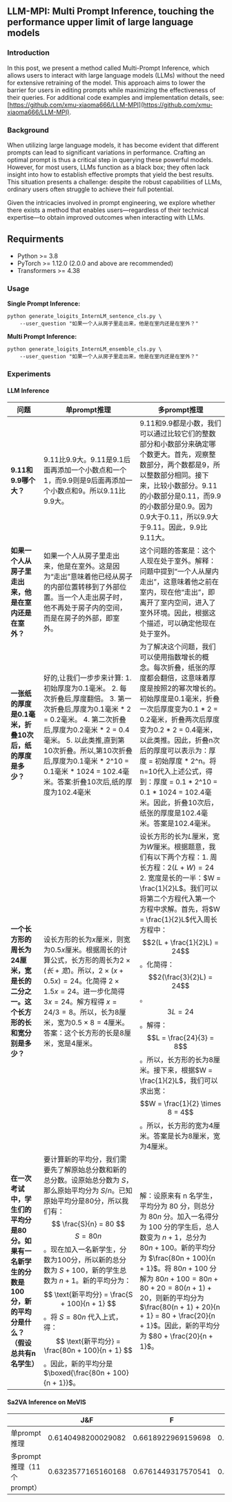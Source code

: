 ## LLM-MPI: Multi Prompt Inference, touching the performance upper limit of large language models



### Introduction

In this post, we present a method called Multi-Prompt Inference, which allows users to interact with large language models (LLMs) without the need for extensive retraining of the model. This approach aims to lower the barrier for users in editing prompts while maximizing the effectiveness of their queries. For additional code examples and implementation details, see: [https://github.com/xmu-xiaoma666/LLM-MPI](https://github.com/xmu-xiaoma666/LLM-MPI).


### Background

When utilizing large language models, it has become evident that different prompts can lead to significant variations in performance. Crafting an optimal prompt is thus a critical step in querying these powerful models. However, for most users, LLMs function as a black box; they often lack insight into how to establish effective prompts that yield the best results. This situation presents a challenge: despite the robust capabilities of LLMs, ordinary users often struggle to achieve their full potential.

Given the intricacies involved in prompt engineering, we explore whether there exists a method that enables users—regardless of their technical expertise—to obtain improved outcomes when interacting with LLMs.


## Requirments

- Python >= 3.8
- PyTorch >= 1.12.0 (2.0.0 and above are recommended)
- Transformers >= 4.38


### Usage

**Single Prompt Inference:**

```
python generate_loigits_InternLM_sentence_cls.py \
	--user_question "如果一个人从房子里走出来，他是在室内还是在室外？"
```


**Multi Prompt Inference:**

```
python generate_loigits_InternLM_ensemble_cls.py \
	--user_question "如果一个人从房子里走出来，他是在室内还是在室外？"
```


### Experiments

#### LLM Inference

| 问题 | 单prompt推理 | 多prompt推理 |
| --- | --- | --- |
| **9.11和9.9哪个大？** | 9.11比9.9大。9.11是9.1后面再添加一个小数点和一个1，而9.9则是9后面再添加一个小数点和9。所以9.11比9.9大。 | 9.11和9.9都是小数，我们可以通过比较它们的整数部分和小数部分来确定哪个数更大。首先，观察整数部分，两个数都是9，所以整数部分相同。接下来，比较小数部分。9.11的小数部分是0.11，而9.9的小数部分是0.9。因为0.9大于0.11，所以9.9大于9.11。因此，9.9比9.11大。 |
| **如果一个人从房子里走出来，他是在室内还是在室外？** | 如果一个人从房子里走出来，他是在室外。这是因为“走出”意味着他已经从房子的内部位置转移到了外部位置。当一个人走出房子时，他不再处于房子内的空间，而是在房子的外部，即室外。 | 这个问题的答案是：这个人现在处于室外。解释：问题中提到“一个人从屋内走出”，这意味着他之前在室内，现在他“走出”，即离开了室内空间，进入了室外环境。因此，根据这个描述，可以确定他现在处于室外。 |
| **一张纸的厚度是0.1毫米，折叠10次后，纸的厚度是多少？** | 好的,让我们一步步来计算: 1. 初始厚度为0.1毫米。 2. 每次折叠后,厚度翻倍。 3. 第一次折叠后,厚度为0.1毫米 * 2 = 0.2毫米。 4. 第二次折叠后,厚度为0.2毫米 * 2 = 0.4毫米。 5. 以此类推,直到第10次折叠。所以,第10次折叠后,厚度为0.1毫米 * 2^10 = 0.1毫米 * 1024 = 102.4毫米。答案:折叠10次后,纸的厚度为102.4毫米 | 为了解决这个问题，我们可以使用指数增长的概念。每次折叠，纸张的厚度都会翻倍，这意味着厚度是按照2的幂次增长的。初始厚度是0.1毫米，折叠一次后厚度变为0.1 * 2 = 0.2毫米，折叠两次后厚度变为0.2 * 2 = 0.4毫米，以此类推。因此，折叠n次后的厚度可以表示为：厚度 = 初始厚度 * 2^n。将n=10代入上述公式，得到：厚度 = 0.1 * 2^10 = 0.1 * 1024 = 102.4毫米。因此，折叠10次后，纸张的厚度是102.4毫米。答案是102.4毫米。 |
| **一个长方形的周长为24厘米，宽是长的二分之一。这个长方形的长和宽分别是多少？** | 设长方形的长为$x$厘米，则宽为$0.5x$厘米。根据周长的计算公式，长方形的周长为$2 \times (长 + 宽)$。所以，$2 \times (x + 0.5x) = 24$。化简得 $2 \times 1.5x = 24$。进一步化简得 $3x = 24$。解方程得 $x = 24 / 3 = 8$。所以，长为$8$厘米，宽为$0.5 \times 8 = 4$厘米。答案：这个长方形的长是$8$厘米，宽是$4$厘米。 | 设长方形的长为$L$厘米，宽为$W$厘米。根据题意，我们有以下两个方程：1. 周长方程：$2(L + W) = 24$ 2. 宽度是长的一半：$W = \frac{1}{2}L$。我们可以将第二个方程代入第一个方程中求解。首先，将$W = \frac{1}{2}L$代入周长方程中：$$2(L + \frac{1}{2}L) = 24$$。化简得：$$2(\frac{3}{2}L) = 24$$。$$3L = 24$$。解得：$$L = \frac{24}{3} = 8$$。所以，长方形的长为8厘米。接下来，根据$W = \frac{1}{2}L$，我们可以求出宽：$$W = \frac{1}{2} \times 8 = 4$$。所以，长方形的宽为4厘米。答案是长为8厘米，宽为4厘米。 |
| **在一次考试中，学生们的平均分是80分。如果有一名新学生的分数是100分，新的平均分是什么？（假设总共有n名学生）** | 要计算新的平均分，我们需要先了解原始总分数和新的总分数。设原始总分数为 $S$，那么原始平均分为 $S/n$。已知原始平均分是80分，所以我们有：$$ \frac{S}{n} = 80 $$ $$ S = 80n $$。现在加入一名新学生，分数为100分，所以新的总分数为 $S + 100$，新的学生总数为 $n + 1$。新的平均分为：$$ \text{新平均分} = \frac{S + 100}{n + 1} $$。将 $S = 80n$ 代入上式，得：$$ \text{新平均分} = \frac{80n + 100}{n + 1} $$。因此，新的平均分是 $\boxed{\frac{80n + 100}{n + 1}}$。 | 解：设原来有 n 名学生，平均分为 80 分，则总分为 $80n$ 分。加入一名得分为 100 分的学生后，总人数变为 $n+1$，总分为 $80n + 100$。新的平均分为 $\frac{80n + 100}{n + 1}$。将 $80n + 100$ 分解为 $80n + 100 = 80n + 80 + 20 = 80(n + 1) + 20$，则新的平均分为 $\frac{80(n + 1) + 20}{n + 1} = 80 + \frac{20}{n + 1}$。因此，新的平均分为 $80 + \frac{20}{n + 1}$。 |


#### Sa2VA Inference on MeVIS

|  | J&F | F | J |
| --- | --- | --- | --- |
| 单prompt推理 | 0.6140498200029082 | 0.6618922969159698 | 0.5662073430898465 |
| 多prompt推理（11个prompt） | 0.6323577165160168 | 0.6761449317570541 | 0.5885705012749795 |
